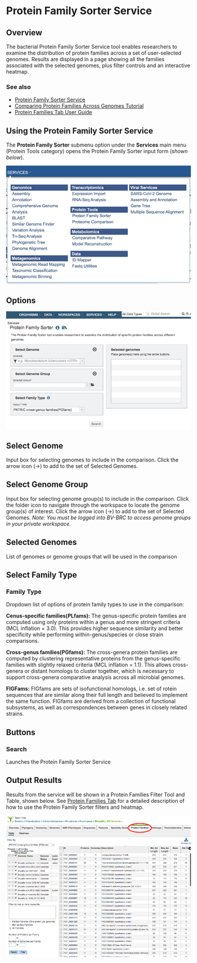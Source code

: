 # Protein Family Sorter Service

## Overview
The bacterial Protein Family Sorter Service tool enables researchers to examine the distribution of protein families across a set of user-selected genomes. Results are displayed in a page showing all the families associated with the selected genomes, plus filter controls and an interactive heatmap.

### See also
* [Protein Family Sorter Service](https://alpha.bv-brc.org/app/ProteinFamily)
* [Comparing Protein Families Across Genomes Tutorial](https://docs.alpha.bv-brc.org//tutorial/protein_family_sorter/protein_family_sorter.html)
* [Protein Families Tab User Guide](../organisms_taxon/protein_families.html)

## Using the Protein Family Sorter Service
The **Protein Family Sorter** submenu option under the **Services** main menu (Protein Tools category) opens the Protein Family Sorter input form (*shown below*).

![Protein Family Sorter Service Menu](../images/bv_services_menu.png)

## Options
![Protein Family Sorter Service Input Form](../images/protein_family_sorter_input_form.png) 

## Select Genome
Input box for selecting genomes to include in the comparison. Click the arrow icon (->) to add to the set of Selected Genomes.

## Select Genome Group
Input box for selecting genome group(s) to include in the comparison.  Click the folder icon to navigate through the workspace to locate the genome group(s) of interest. Click the arrow icon (->) to add to the set of Selected Genomes. *Note: You must be logged into BV-BRC to access genome groups in your private workspace.*

## Selected Genomes
List of genomes or genome groups that will be used in the comparison

## Select Family Type

### Family Type
Dropdown list of options of protein family types to use in the comparison:

**Cenus-specific families(PLfams):** The genus-specific protein families are computed using only proteins within a genus and more stringent criteria (MCL inflation = 3.0). This provides higher sequence similarity and better specificity while performing within-genus/species or close strain comparisons.

**Cross-genus families(PGfams):**  The cross-genera protein families are computed by clustering representative proteins from the genus-specific families with slightly relaxed criteria (MCL inflation = 1.1). This allows cross-genera or distant homologs to cluster together, which is necessary to support cross-genera comparative analysis across all microbial genomes.

**FIGFams:** FIGfams are sets of isofunctional homologs, i.e. set of rotein sequences that are similar along their full length and believed to implement the same function. FIGfams are derived from a collection of functional subsystems, as well as correspondences between genes in closely related
strains.

## Buttons

### Search
Launches the Protein Family Sorter Service 

## Output Results
Results from the service will be shown in a Protein Families Filter Tool and Table, shown below. See [Protein Families Tab](../organisms_taxon/protein_families.html) for a detailed description of how to use the Protein Family Sorter filters and heatmap.

![Protein Families Tab](../images/protein_families_tab.png)
